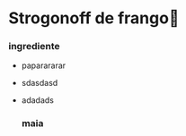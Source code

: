 # Strogonoff de frango:chicken:





### ingrediente

- paparararar 

- sdasdasd

- adadads

  ### maia

  
